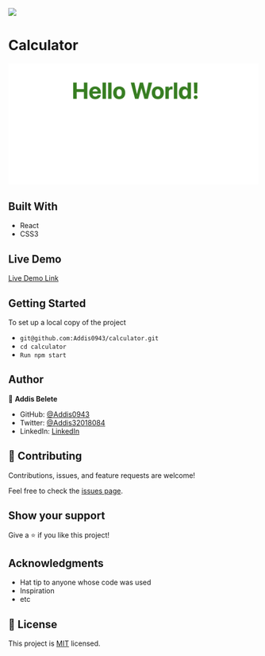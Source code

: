 ![](https://img.shields.io/badge/Microverse-blueviolet)

# Calculator

>

![screenshot](./Asset/app.png)

## Built With

- React
- CSS3

## Live Demo

[Live Demo Link](https://addis-calculator.herokuapp.com/)

## Getting Started

To set up a local copy of the project

- `git@github.com:Addis0943/calculator.git`
- `cd calculator`
- `Run npm start`

## Author

👤 **Addis Belete**

- GitHub: [@Addis0943](https://github.com/Addis0943)
- Twitter: [@Addis32018084](https://twitter.com/Addis32018084)
- LinkedIn: [LinkedIn](https://www.linkedin.com/in/addis-belete-134b98191/)

## 🤝 Contributing

Contributions, issues, and feature requests are welcome!

Feel free to check the [issues page](../../issues/).

## Show your support

Give a ⭐️ if you like this project!

## Acknowledgments

- Hat tip to anyone whose code was used
- Inspiration
- etc

## 📝 License

This project is [MIT](./MIT.md) licensed.
